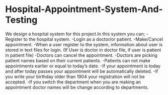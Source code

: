 # Hospital-Appointment-System-And-Testing

We design a hospital system for this project.In this system you can;
-Register to the hospital system.
-Login as a doctor/or patient.
-Make/Cancel appointment.
-When a user register to the system, information about user is stored in text files for login.
(If User is doctor in doctor file, if user is patient in patient file)
-Doctors can cancel the appointment.
-Doctors are picking patient names based on their current patients.
-Patients can not make appointments earlier or equal to today’s date.
-If your appointment is today and after today passes your appointment will be automatically deleted.
-If you write your birthday older than 1904 your registration will not be accepted.
-If you switch the department when you are making an appointment doctor names will be change according to departments.
